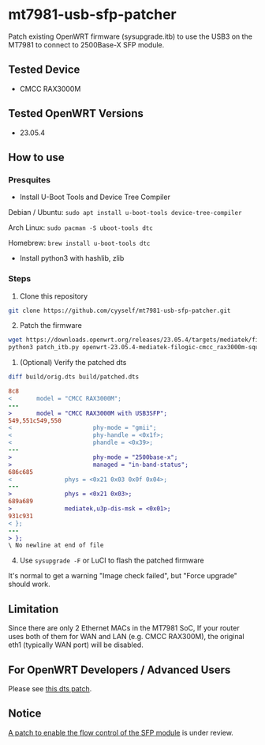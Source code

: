 # mt7981-usb-sfp-patcher

Patch existing OpenWRT firmware (sysupgrade.itb) to use the USB3 on the MT7981 to connect to 2500Base-X SFP module.

## Tested Device

- CMCC RAX3000M

## Tested OpenWRT Versions

- 23.05.4

## How to use

### Presquites

- Install U-Boot Tools and Device Tree Compiler

Debian / Ubuntu: `sudo apt install u-boot-tools device-tree-compiler`

Arch Linux: `sudo pacman -S uboot-tools dtc`

Homebrew: `brew install u-boot-tools dtc`

- Install python3 with hashlib, zlib

### Steps

1. Clone this repository

```bash
git clone https://github.com/cyyself/mt7981-usb-sfp-patcher.git
```

2. Patch the firmware

```bash
wget https://downloads.openwrt.org/releases/23.05.4/targets/mediatek/filogic/openwrt-23.05.4-mediatek-filogic-cmcc_rax3000m-squashfs-sysupgrade.itb
python3 patch_itb.py openwrt-23.05.4-mediatek-filogic-cmcc_rax3000m-squashfs-sysupgrade.itb patched.itb
```

1. (Optional) Verify the patched dts

```bash
diff build/orig.dts build/patched.dts
```

```diff
8c8
<       model = "CMCC RAX3000M";
---
>       model = "CMCC RAX3000M with USB3SFP";
549,551c549,550
<                       phy-mode = "gmii";
<                       phy-handle = <0x1f>;
<                       phandle = <0x39>;
---
>                       phy-mode = "2500base-x";
>                       managed = "in-band-status";
686c685
<               phys = <0x21 0x03 0x0f 0x04>;
---
>               phys = <0x21 0x03>;
689a689
>               mediatek,u3p-dis-msk = <0x01>;
931c931
< };
---
> };
\ No newline at end of file
```

4. Use `sysupgrade -F` or LuCI to flash the patched firmware

It's normal to get a warning "Image check failed", but "Force upgrade" should work.

## Limitation

Since there are only 2 Ethernet MACs in the MT7981 SoC, If your router uses both of them for WAN and LAN (e.g. CMCC RAX300M), the original eth1 (typically WAN port) will be disabled.

## For OpenWRT Developers / Advanced Users

Please see [this dts patch](https://gist.github.com/cyyself/7d3de89a5b3a063acf5fa2c32f0373dd).

## Notice

[A patch to enable the flow control of the SFP module](https://github.com/openwrt/openwrt/pull/16136) is under review.
